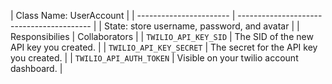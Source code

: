 
| Class Name: UserAccount                                             |
| ----------------------- | ----------------------------------------- |
| State: store username, password, and avatar                         |
| Responsibilies          | Collaborators                             |
| `TWILIO_API_KEY_SID`    | The SID of the new API key you created.   |
| `TWILIO_API_KEY_SECRET` | The secret for the API key you created.   |
| `TWILIO_API_AUTH_TOKEN` | Visible on your twilio account dashboard. |
